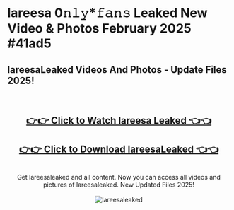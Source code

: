 # lareesa 0𝚗𝚕𝚢*𝚏𝚊𝚗𝚜 Leaked New Video & Photos February 2025 #41ad5

<h2>lareesaLeaked Videos And Photos - Update Files 2025!</h2>
<br>
<div align="center">
<h2><a href="https://mediaupload.pro?title=lareesa&ref=11F" rel="nofollow">👉👉 Click to Watch lareesa Leaked 👈👈</a></h2>
<h2><a href="https://mediaupload.pro?title=lareesa&ref=11F" rel="nofollow">👉👉 Click to Download lareesaLeaked 👈👈</a></h2>
<br>
Get lareesaleaked and all content. Now you can access all videos and pictures of lareesaleaked. New Updated Files 2025!
<br>
<br>
<a href="https://mediaupload.pro?title=lareesa&ref=11F" rel="nofollow" data-target="animated-image.originalLink"><img src="https://i.ibb.co/Gkj2r4b/banner.png" alt="lareesaleaked" style="max-width: 100%; display: inline-block;" data-target="animated-image.originalImage"></a>
</div>
<br>


